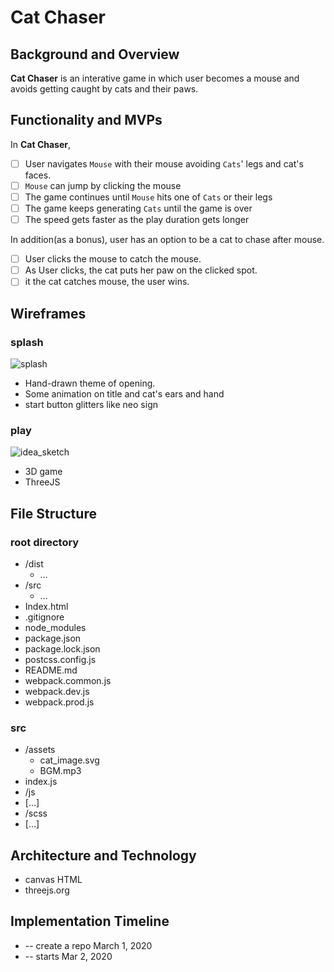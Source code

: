 # Cat Chaser

## Background and Overview 
**Cat Chaser** is an interative game in which user becomes a mouse and avoids getting caught by cats and their paws. 

## Functionality and MVPs
In **Cat Chaser**, 
 - [ ] User navigates ``Mouse`` with their mouse avoiding ``Cats``' legs and cat's faces.
 - [ ] ``Mouse`` can jump by clicking the mouse
 - [ ] The game continues until ``Mouse`` hits one of ``Cats`` or their legs
 - [ ] The game keeps generating ``Cats`` until the game is over
 - [ ] The speed gets faster as the play duration gets longer
 
In addition(as a bonus), user has an option to be a cat to chase after mouse. 
  - [ ] User clicks the mouse to catch the mouse.
  - [ ] As User clicks, the cat puts her paw on the clicked spot. 
  - [ ] it the cat catches mouse, the user wins.

## Wireframes 
### splash
![splash](https://user-images.githubusercontent.com/56740477/75640956-b5539600-5c04-11ea-87e4-1e25b3302853.PNG)
- Hand-drawn theme of opening. 
- Some animation on title and cat's ears and hand
- start button glitters like neo sign

### play
![idea_sketch](https://user-images.githubusercontent.com/56740477/75639399-905c2480-5bfe-11ea-8f79-7daf409c2839.PNG)
- 3D game
- ThreeJS

## File Structure
### root directory
* /dist 
  * …
* /src
  * …
* Index.html
* .gitignore
* node_modules
* package.json
* package.lock.json
* postcss.config.js
* README.md
* webpack.common.js
* webpack.dev.js
* webpack.prod.js

### src
* /assets
  * cat_image.svg
  * BGM.mp3
* index.js
* /js
 * [...]
* /scss
 * [...]

## Architecture and Technology 
* canvas HTML
* threejs.org


## Implementation Timeline 
* -- create a repo March 1, 2020
* -- starts Mar 2, 2020

